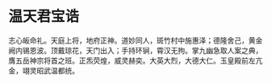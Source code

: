 # 温天君宝诰

志心皈命礼。天庭上将，地府正神。道妙同人，斑竹村中施惠泽；德隆舍己，黄金阙内锡恩波。顶戴琼花，天门出入；手持环锏，霄汉无拘。掌九幽急取人案之典，膺五岳神宗将首之班。正炁荧煌，威灵赫奕。大英大烈，大德大仁。玉皇殿前左亢金，翊灵昭武温都统。
